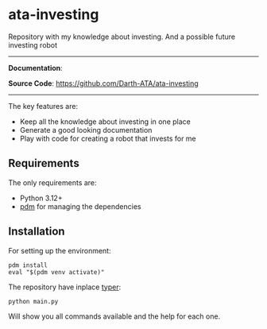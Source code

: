 # ata-investing

Repository with my knowledge about investing. And a possible future investing robot

---

**Documentation**:

**Source Code**: <a href="https://github.com/Darth-ATA/ata-investing" target="_blank">https://github.com/Darth-ATA/ata-investing</a>

---

The key features are:

* Keep all the knowledge about investing in one place
* Generate a good looking documentation
* Play with code for creating a robot that invests for me

## Requirements

The only requirements are:

* Python 3.12+
* [pdm](https://github.com/pdm-project/pdm) for managing the dependencies

## Installation

For setting up the environment:

```console
pdm install
eval "$(pdm venv activate)"
```

The repository have inplace [typer](https://github.com/tiangolo/typer):

```console
python main.py
```

Will show you all commands available and the help for each one.
